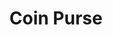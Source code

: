 ---
layout: product-page
category: womens
title: Coin Purse
meta: Women's coin purse page with price and description
name: Coin Purse
image: coin-purse.jpg
price: $9.99
details: This is a basic zippered coin purse with a bonus flat pocket on the side where you can hold either cash or cards if you need a little extra space.
---